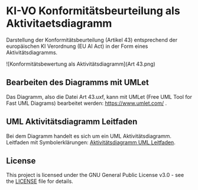 # KI-VO Konformitätsbeurteilung als Aktivitaetsdiagramm
Darstellung der Konformitätsbeurteilung (Artikel 43) entsprechend der europäischen KI Verordnung (EU AI Act) in der Form eines Aktivitätsdiagramms.

![Konformitätsbewertung als Aktivitätsdiagramm](Art 43.png)

## Bearbeiten des Diagramms mit UMLet

Das Diagramm, also die Datei Art 43.uxf, kann mit UMLet (Free UML Tool for Fast UML Diagrams) bearbeitet werden: https://www.umlet.com/ .

## UML Aktivitätsdiagramm Leitfaden

Bei dem Diagramm handelt es sich um ein UML Aktivitätsdiagramm. Leitfaden mit Symbolerklärungen: [Aktivitätsdiagramm UML Leitfaden](https://creately.com/blog/de/diagramme/aktivitatsdiagramm-uml/).

## License

This project is licensed under the GNU General Public License v3.0 - see the [LICENSE](LICENSE) file for details.

